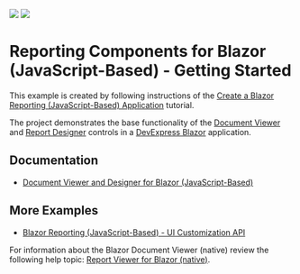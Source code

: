 <!-- default badges list -->
[![](https://img.shields.io/badge/Open_in_DevExpress_Support_Center-FF7200?style=flat-square&logo=DevExpress&logoColor=white)](https://supportcenter.devexpress.com/ticket/details/T884324)
[![](https://img.shields.io/badge/📖_How_to_use_DevExpress_Examples-e9f6fc?style=flat-square)](https://docs.devexpress.com/GeneralInformation/403183)
<!-- default badges end -->
# Reporting Components for Blazor (JavaScript-Based) - Getting Started

This example is created by following instructions of the [Create a Blazor Reporting (JavaScript-Based) Application](https://docs.devexpress.com/XtraReports/401677) tutorial. 

The project demonstrates the base functionality of the [Document Viewer](https://devexpress.github.io/dotnet-eud/interface-elements-for-web/articles/document-viewer.html) and [Report Designer](https://devexpress.github.io/dotnet-eud/interface-elements-for-web/articles/report-designer.html) controls in a [DevExpress Blazor](https://www.devexpress.com/blazor/) application.

## Documentation

- [Document Viewer and Designer for Blazor (JavaScript-Based)](https://docs.devexpress.com/XtraReports/403595/web-reporting/blazor-reporting/blazor-viewer-designer-js-based?v=22.1)

## More Examples

- [Blazor Reporting (JavaScript-Based) - UI Customization API](https://github.com/DevExpress-Examples/Blazor-Reporting-UI-Customization-API)

For information about the Blazor Document Viewer (native) review the following help topic: [Report Viewer for Blazor (native)](https://docs.devexpress.com/XtraReports/403594/web-reporting/blazor-reporting/blazor-native?v=22.1).
